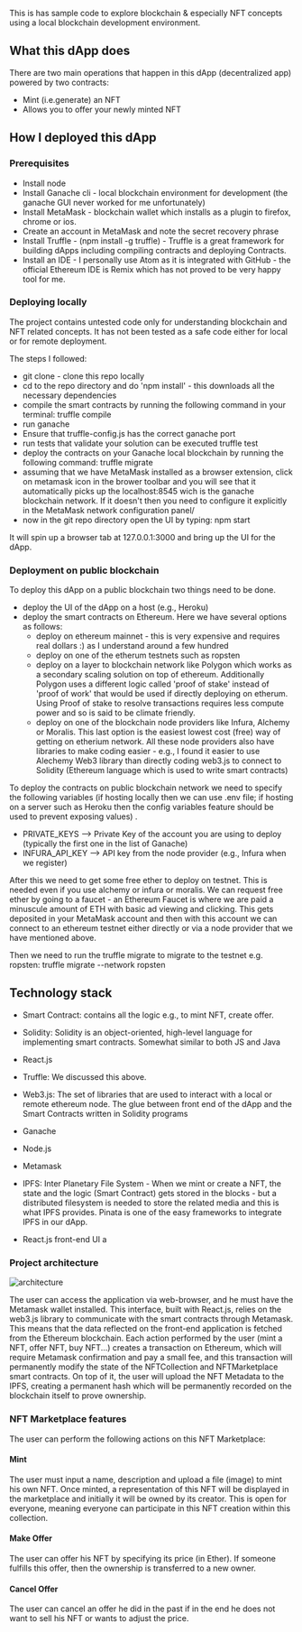 This is has sample code to explore blockchain & especially NFT concepts using a local blockchain development environment.

## What this dApp does
There are two main operations that happen in this dApp (decentralized app) powered by two contracts:
* Mint (i.e.generate) an NFT
* Allows you to offer your newly minted NFT

## How I deployed this dApp

### Prerequisites
* Install node
* Install Ganache cli - local blockchain environment for development (the ganache GUI never worked for me unfortunately)
* Install MetaMask - blockchain wallet which installs as a plugin to firefox, chrome or ios.
* Create an account in MetaMask and note the secret recovery phrase
* Install Truffle - (npm install -g truffle)  - Truffle is a great framework for building dApps including compiling contracts and deploying Contracts.
* Install an IDE - I personally use Atom as it is integrated with GitHub  - the official Ethereum IDE is Remix which has not proved to be very happy tool for me.


### Deploying locally
The project contains untested code only for understanding blockchain and NFT related concepts. It has not been tested as a safe code either for local or for remote deployment.

The steps I followed:

* git  clone - clone this repo locally
* cd to the repo directory and do 'npm install' - this  downloads all the necessary dependencies
* compile the smart contracts by running the following command in your terminal: truffle compile
* run ganache
* Ensure that truffle-config.js has the correct ganache port
* run tests that validate your solution can be executed truffle test
* deploy the contracts on your Ganache local blockchain by running the following command: truffle migrate
* assuming that we have MetaMask installed as  a browser extension, click on metamask icon in the brower toolbar and you will see that it automatically picks up the localhost:8545 wich is the ganache blockchain network. If it doesn't then you need to configure it explicitly in the MetaMask network configuration panel/
* now in the git repo directory open the UI by typing: npm start

It will spin up a browser tab at 127.0.0.1:3000 and bring up the UI for the dApp.

### Deployment on public blockchain
To deploy this dApp on a public blockchain two things  need to be done.
* deploy the UI of the dApp on a host (e.g., Heroku)
* deploy the smart contracts on Ethereum. Here we have several options as follows:
    * deploy on ethereum mainnet - this is very expensive and requires real dollars :) as I understand around a few hundred
    * deploy on one of the  etherum testnets such as ropsten
    * deploy on a layer to blockchain network like Polygon which works as a secondary scaling solution on top of ethereum. Additionally Polygon uses a different logic called 'proof of stake' instead of 'proof of work' that would be used if directly deploying on etherum. Using Proof of stake to resolve transactions requires less compute power and so is said to be climate friendly.
    * deploy on one of the blockchain node providers like Infura, Alchemy or Moralis. This last option is the easiest lowest cost (free) way of getting on etherium network. All these node providers also have libraries to make coding easier - e.g., I found it easier to use Alechemy Web3 library than directly coding web3.js to connect to Solidity (Ethereum language which is used to write smart contracts)

To deploy the contracts on public blockchain network we need to specify the following variables (if hosting locally then we can use .env file; if hosting on a server such as Heroku then the config variables feature should be used to prevent exposing values) .

* PRIVATE_KEYS --> Private Key of the account you are using to deploy (typically the first one in the list of Ganache)
* INFURA_API_KEY --> API key from the node provider (e.g., Infura when we register)

After this we need to get some free ether to deploy on testnet. This is needed even if you use alchemy or infura or moralis. We can request free ether by going to a faucet - an Ethereum Faucet is where we are paid a minuscule amount of ETH with basic ad viewing and clicking. This gets deposited in your MetaMask account and then with this account we can connect to an ethereum testnet either directly or via a node provider that we have mentioned above.

Then we need to run the truffle migrate to migrate to the testnet e.g. ropsten: truffle migrate --network ropsten



## Technology stack

- Smart Contract: contains all the logic e.g., to mint NFT, create  offer.
- Solidity: Solidity is an object-oriented, high-level language for implementing smart contracts. Somewhat similar to both JS and Java
- React.js
- Truffle: We discussed this above.
- Web3.js: The set of libraries that  are used to interact with a local or remote ethereum node. The glue between front end of the dApp and the Smart Contracts written in Solidity programs
- Ganache
- Node.js
- Metamask
- IPFS: Inter Planetary File System - When we mint or create a NFT, the state and the logic (Smart Contract) gets stored in the blocks - but a distributed filesystem is needed to store the related media and this is what IPFS provides. Pinata is one of the easy frameworks to integrate IPFS in our dApp.

- React.js front-end UI a

### Project architecture

<img src="./img/architecture.PNG" alt="architecture">

The user can access the application via web-browser, and he must have the Metamask wallet installed. This interface, built with React.js, relies on the web3.js library to communicate with the smart contracts through Metamask. This means that the data reflected on the front-end application is fetched from the Ethereum blockchain. Each action performed by the user (mint a NFT, offer NFT, buy NFT...) creates a transaction on Ethereum, which will require Metamask confirmation and pay a small fee, and this transaction will permanently modify the state of the NFTCollection and NFTMarketplace smart contracts. On top of it, the user will upload the NFT Metadata to the IPFS, creating a permanent hash which will be permanently recorded on the blockchain itself to prove ownership.

### NFT Marketplace features


The user can perform the following actions on this NFT Marketplace:

#### Mint

The user must input a name, description and upload a file (image) to mint his own NFT. Once minted, a representation of this NFT will be displayed in the marketplace and initially it will be owned by its creator. This is open for everyone, meaning everyone can participate in this NFT creation within this collection.

#### Make Offer

The user can offer his NFT by specifying its price (in Ether). If someone fulfills this offer, then the ownership is transferred to a new owner.

#### Cancel Offer

The user can cancel an offer he did in the past if in the end he does not want to sell his NFT or wants to adjust the price.
